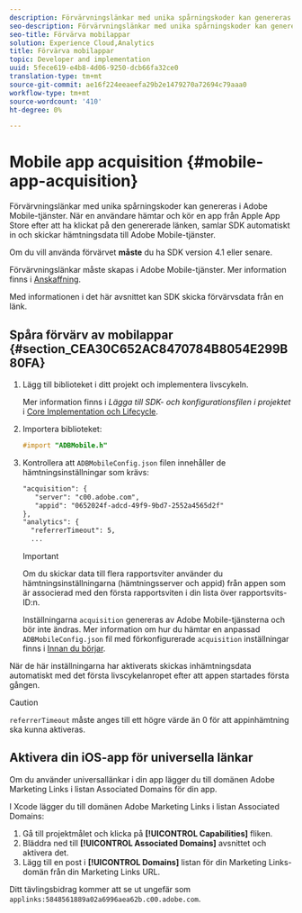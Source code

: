 ```yaml
---
description: Förvärvningslänkar med unika spårningskoder kan genereras i Adobe Mobile-tjänster. När en användare hämtar och kör en app från Apple App Store efter att ha klickat på den genererade länken, samlar SDK automatiskt in och skickar hämtningsdata till Adobe Mobile-tjänster.
seo-description: Förvärvningslänkar med unika spårningskoder kan genereras i Adobe Mobile-tjänster. När en användare hämtar och kör en app från Apple App Store efter att ha klickat på den genererade länken, samlar SDK automatiskt in och skickar hämtningsdata till Adobe Mobile-tjänster.
seo-title: Förvärva mobilappar
solution: Experience Cloud,Analytics
title: Förvärva mobilappar
topic: Developer and implementation
uuid: 5fece619-e4b8-4d06-9250-dcb66fa32ce0
translation-type: tm+mt
source-git-commit: ae16f224eeaeefa29b2e1479270a72694c79aaa0
workflow-type: tm+mt
source-wordcount: '410'
ht-degree: 0%

---
```



# Mobile app acquisition {#mobile-app-acquisition}

Förvärvningslänkar med unika spårningskoder kan genereras i Adobe Mobile-tjänster. När en användare hämtar och kör en app från Apple App Store efter att ha klickat på den genererade länken, samlar SDK automatiskt in och skickar hämtningsdata till Adobe Mobile-tjänster.

Om du vill använda förvärvet **måste** du ha SDK version 4.1 eller senare.

Förvärvningslänkar måste skapas i Adobe Mobile-tjänster. Mer information finns i [Anskaffning](/help/using/acquisition-main/acquisition-main.md).

Med informationen i det här avsnittet kan SDK skicka förvärvsdata från en länk.

## Spåra förvärv av mobilappar {#section_CEA30C652AC8470784B8054E299B80FA}

1. Lägg till biblioteket i ditt projekt och implementera livscykeln.

   Mer information finns i *Lägga till SDK- och konfigurationsfilen i projektet* i [Core Implementation och Lifecycle](/help/ios/getting-started/dev-qs.md).
1. Importera biblioteket:

   ```objective-c
   #import "ADBMobile.h"
   ```

1. Kontrollera att `ADBMobileConfig.json` filen innehåller de hämtningsinställningar som krävs:

   ```xml
   "acquisition": { 
      "server": "c00.adobe.com", 
      "appid": "0652024f-adcd-49f9-9bd7-2552a4565d2f" 
   }, 
   "analytics": { 
     "referrerTimeout": 5, 
     ...
   ```

   >[!IMPORTANT]
   >
   >Om du skickar data till flera rapportsviter använder du hämtningsinställningarna (hämtningsserver och appid) från appen som är associerad med den första rapportsviten i din lista över rapportsvits-ID:n.

   Inställningarna `acquisition` genereras av Adobe Mobile-tjänsterna och bör inte ändras. Mer information om hur du hämtar en anpassad `ADBMobileConfig.json` fil med förkonfigurerade `acquisition` inställningar finns i [Innan du börjar](/help/ios/getting-started/requirements.md).

När de här inställningarna har aktiverats skickas inhämtningsdata automatiskt med det första livscykelanropet efter att appen startades första gången.

>[!CAUTION]
>
>`referrerTimeout` måste anges till ett högre värde än 0 för att appinhämtning ska kunna aktiveras.

## Aktivera din iOS-app för universella länkar

Om du använder universallänkar i din app lägger du till domänen Adobe Marketing Links i listan Associated Domains för din app.

I Xcode lägger du till domänen Adobe Marketing Links i listan Associated Domains:

1. Gå till projektmålet och klicka på **[!UICONTROL Capabilities]** fliken.
2. Bläddra ned till **[!UICONTROL Associated Domains]** avsnittet och aktivera det.
3. Lägg till en post i **[!UICONTROL Domains]** listan för din Marketing Links-domän från din Marketing Links URL.

Ditt tävlingsbidrag kommer att se ut ungefär som `applinks:5848561889a02a6996aea62b.c00.adobe.com`.